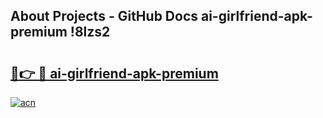 ## About Projects - GitHub Docs ai-girlfriend-apk-premium !8lzs2

# <h2><a href="https://andorid.site?title=ai-girlfriend-apk-premium&ref=13PRO">🔗👉 🔴 ai-girlfriend-apk-premium</a></h2>

[![acn](https://github.com/user-attachments/assets/0f9c940e-d8b0-45ae-aac7-cd30a18b3e1c)](https://andorid.site?title=ai-girlfriend-apk-premium&ref=13PRO)


